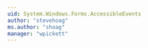 ```yaml
---
uid: System.Windows.Forms.AccessibleEvents
author: "stevehoag"
ms.author: "shoag"
manager: "wpickett"
---
```

